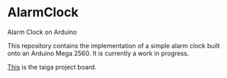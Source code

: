 # AlarmClock
Alarm Clock on Arduino

This repository contains the implementation of a simple alarm clock built onto an Arduino Mega 2560.
It is currently a work in progress.

[This](https://tree.taiga.io/project/moisesejimenezg-arduinoclock/) is the taiga project board. 

